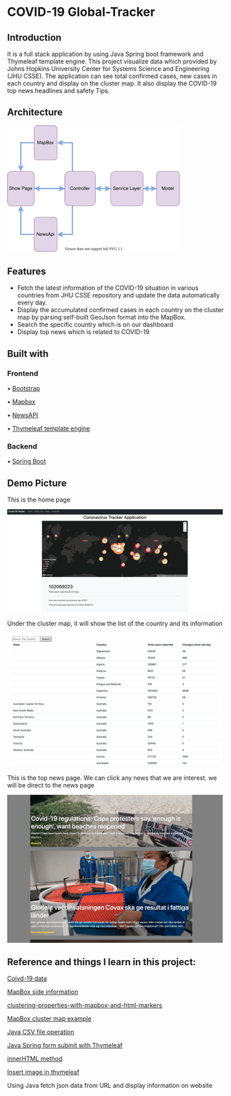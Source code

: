 # COVID-19 Global-Tracker

## Introduction
	
It is a full stack application by using Java Spring boot framework and Thymeleaf template engine. This project visualize data which provided by Johns Hopkins University Center for Systems Science and Engineering (JHU CSSE). The application can see total confirmed cases, new cases in each country and display on the cluster map. It also display the COVID-19 top news headlines and safety Tips.

## Architecture

<img alt="FlowChart" src="https://github.com/ja841014/COVID-19_Global-Tracker/blob/master/src/main/resources/static/Image/FLowChart.svg" width="400">

## Features

* Fetch the latest information of the COVID-19 situation in various countries from JHU CSSE repository and update the data automatically every day. 
* Display the accumulated confirmed cases in each country on the cluster map by parsing self-built GeoJson format into the MapBox.
* Search the specific country which is on our dashboard
* Display top news which is related to COVID-19


## Built with

### Frontend
• <a href="https://getbootstrap.com/docs/4.0/getting-started/introduction/">Bootstrap</a>

• <a href="https://www.mapbox.com/">Mapbox</a> 

• <a href="https://newsapi.org/">NewsAPI</a> 

• <a href="https://www.thymeleaf.org/">Thymeleaf template engine</a> 

### Backend
• <a href="https://spring.io/projects/spring-boot">Spring Boot</a> 




## Demo Picture

<p>This is the home page</p>
<img alt="ShowPage" src="https://github.com/ja841014/COVID-19_Global-Tracker/blob/master/src/main/resources/static/Image/ShowPage.png" width="500">

<p>Under the cluster map, it will show the list of the country and its information</p>
<img alt="ListOfCountry" src="https://github.com/ja841014/COVID-19_Global-Tracker/blob/master/src/main/resources/static/Image/ListOfCountry.png" width="500">

<p>This is the top news page. We can click any news that we are interest. we will be direct to the news page</p>
<img alt="newspage" src="https://github.com/ja841014/COVID-19_Global-Tracker/blob/master/src/main/resources/static/Image/newspage.png" width="500">



## Reference and things I learn in this project:

<a href="https://github.com/CSSEGISandData/COVID-19/tree/master/csse_covid_19_data/csse_covid_19_time_series">Coivd-19 data</a>

<a href="https://docs.mapbox.com/mapbox-gl-js/example/updating-choropleth/">MapBox side information</a>

<a href="https://blog.mapbox.com/clustering-properties-with-mapbox-and-html-markers-bb353c8662ba
">clustering-properties-with-mapbox-and-html-markers</a>

<a href = "https://docs.mapbox.com/mapbox-gl-js/example/cluster-html/"> MapBox cluster map example</a>

<a href = "https://commons.apache.org/proper/commons-csv/user-guide.html"> Java CSV file operation</a>

<a href = "https://www.youtube.com/watch?v=JAADtLFJJgs&t=962s&ab_channel=KindsonTheTechPro"> Java Spring form submit with Thymeleaf </a>

<a href = "https://ithelp.ithome.com.tw/articles/10218607"> innerHTML method</a>

<a href = "https://stackoverflow.com/questions/29460618/inserting-an-image-from-local-directory-in-thymeleaf-spring-framework-with-mave">Insert image in thymeleaf</a>

<p>Using Java fetch json data from URL and display information on website</p>
